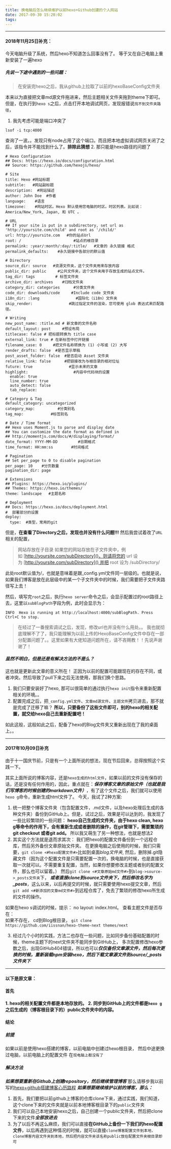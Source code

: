 ```yaml
---
title: 换电脑后怎么继续维护以前hexo+Github创建的个人网站
date: 2017-09-30 15:28:02
tags:
---
```


-----------------
#### 2018年11月25日补充：
今天电脑升级了系统，然后hexo不知道怎么回事没有了。
等于又在自己电脑上重新安装了一遍hexo

##### 先说一下途中遇到的一些问题：
> 在安装完hexo之后，我从github上拉取了以前的hexoBaseConfig文件夹

本来以为直接把文章md源文件拖进来，然后主题相关文件夹拖到theme下即可。但是，在执行到`hexo s`之后，点击打开本地调试网页，发现报错说`找不到文件夹路径`，
1. 我先考虑可能是端口冲突了
```
lsof -i tcp:4000
```
查询了一波。。发现只有node占用了这个端口。而且把本地虚拟调试网页关闭了之后，该指令并不能找到什么了。**排除此猜想**
2. 那只能是hexo路径的问题了
```
# Hexo Configuration
## Docs: https://hexo.io/docs/configuration.html
## Source: https://github.com/hexojs/hexo/

# Site
title: Hexo #网站标题
subtitle:   #网站副标题
description:  #网站描述
author: John Doe  #作者
language:    #语言
timezone:    #网站时区。Hexo 默认使用您电脑的时区。时区列表。比如说：America/New_York, Japan, 和 UTC 。

# URL
## If your site is put in a subdirectory, set url as 'http://yoursite.com/child' and root as '/child/'
url: http://yoursite.com   #你的站点Url
root: /                       #站点的根目录
permalink: :year/:month/:day/:title/   #文章的 永久链接 格式   
permalink_defaults:    #永久链接中各部分的默认值

# Directory   
source_dir: source   #资源文件夹，这个文件夹用来存放内容
public_dir: public     #公共文件夹，这个文件夹用于存放生成的站点文件。
tag_dir: tags         # 标签文件夹     
archive_dir: archives    #归档文件夹
category_dir: categories      #分类文件夹
code_dir: downloads/code     #Include code 文件夹
i18n_dir: :lang                #国际化（i18n）文件夹
skip_render:                #跳过指定文件的渲染，您可使用 glob 表达式来匹配路径。    

# Writing
new_post_name: :title.md # 新文章的文件名称
default_layout: post     #预设布局
titlecase: false # 把标题转换为 title case
external_link: true # 在新标签中打开链接
filename_case: 0     #把文件名称转换为 (1) 小写或 (2) 大写
render_drafts: false  #是否显示草稿
post_asset_folder: false  #是否启动 Asset 文件夹
relative_link: false      #把链接改为与根目录的相对位址    
future: true                #显示未来的文章
highlight:                    #内容中代码块的设置    
  enable: true
  line_number: true
  auto_detect: false
  tab_replace:

# Category & Tag
default_category: uncategorized
category_map:          #分类别名
tag_map:            #标签别名

# Date / Time format
## Hexo uses Moment.js to parse and display date
## You can customize the date format as defined in
## http://momentjs.com/docs/#/displaying/format/
date_format: YYYY-MM-DD         #日期格式
time_format: HH:mm:ss        #时间格式    

# Pagination
## Set per_page to 0 to disable pagination
per_page: 10    #分页数量
pagination_dir: page  

# Extensions
## Plugins: https://hexo.io/plugins/
## Themes: https://hexo.io/themes/
theme: landscape   #主题名称

# Deployment
## Docs: https://hexo.io/docs/deployment.html
#  部署部分的设置
deploy:     
  type:  #类型，常用的git
```
但是，**在查看了Directory之后，发现也并没有什么问题!!!**
然后我尝试着改了`URL`相关的配置，
> 网站存放在子目录
如果您的网站存放在子文件夹中，例如 [http://yoursite.com/subDirectory]()，则请将您的 url 设为 [http://yoursite.com/subDirectory]() 并把 root 设为 /subDirectory/

此处root默认值为/，也就是意味着是跟_config.yml文件同一层级的。也就是说，如果我们博客是放在此层级中的某一个子文件夹中的时候，我们需要把子文件夹路径写上去！

然后，填写完`root`之后，执行`hexo server`命令之后，会显示配置过的root路径上去，这里以`subBlogPath`字段为例，此时会显示为：
```
INFO  Hexo is running at http://localhost:4000/subBlogPath. Press Ctrl+C to stop.
```

> 在经过了一番搜索调试之后，发现，修改url也并没有什么用处。。
我也就彻底理解不了了，我只能理解为以前上传的HexoBaseConfig文件中存在一部分配置问题了。。这里如果有大佬知道问题所在，请不吝赐教！！先说声谢谢了！

#### *虽然不明白，但是还是有解决方法的不是么？*
这也就是更新此文章的意义所在！
正因为以前的配置可能跟现在的存在不同，或者冲突。然后导致了pull下来之后无法使用，那我们换个思路。
1. 我们只要安装好了hexo, 那可以很简单的通过执行`hexo init`指令来重新配置相关的环境。。
2. 配置完成之后，把`_config.yml文件`、`文章md源文件`、`主题文件`拷贝进去，那不就是完成了迁移了嘛？
**所以，只要备份了这些文件即可，别的hexo的相关配置，就交给hexo自己去重新配置吧！**

如此这般，这般如此之后，配备了hexo的Blog文件夹又重新出现在了我的桌面上。。

----------------------------
#### 2017年10月09日补充
由于十一国庆节前，只是有一个上面所说的想法，现在节后回来，总得按照这个实践一下。

  其实上面所说的博客内容，还是`hexo生成的html文件`，如果以前的文件没有保存的话，还是没有任何作用的，因此，重点就在：***保存博客文章的原始文件（也就是我们写博客的时候创建的markdown文件）***，有了这个文件之后，我们就可以使用`hexo g`命令，重新生成html文件了。
今天，我试了2种方案:
1. 统一把整个博客文件夹（包含配置文件，.md文件，以及hexo处理后生成的各种文件夹）备份到GitHub上。但是，试过之后，效果是可以达到的，我发现了一些比较繁琐的一些问题： **hexo自己生成的文件夹，由于hexo clean, hexo g等命令的作用下，会有重新生成或者删除的操作，在git管理下，需要繁琐的git checkout 或者git add。** 所以我又萌生了另一种想法，也就是想法2
2. 其实这个方法就是退而求其次： 我们把hexo的配置文件备份到一个远程仓库，然后另外备份文章原始文件夹。
在更换电脑之后使用的时候，我们只需要，`git clone <#hexo配置文件#>`比如到桌面*blog文件夹*, 然后，删除掉.git隐藏文件（因为这个配置文件是只需要配置一次的，换电脑的时候，也是直接获取一次就可以。不需要重复配置，当然，如果你想要修改主题或者别的配置文件，那么也可以留着。）
然后`git clone <#文章原始md文件#>`到`blog->source->_posts文件夹`下， ***或者直接clone到source文件夹下，然后修改名字为_posts***，这么以来，以后再提交的时候，就只需要使用hexo提交文章，然后`git add <#新添加的文章md文件#>`到远程仓库了，免去了繁琐的修改hexo所生成的文件的操作。


如果在hexo s调试的时候，提示： no layout: index.html。
查看主题文件是否存在：  
如果不存在，
cd到Blog根目录，
`git clone https://github.com/iissnan/hexo-theme-next themes/next`


3. 经过几个小时的实践，方法二也存在一些问题，比如同步备份基础配置的时候，theme主题下的next文件夹不能同步到GitHub上，
多次配置修改hexo参数之后，出现GitHub404错误，所以也可以***仅仅备份文章源文件，然后每次更换的时候，重新装载npm安装hexo，然后下载文章源文件到source/_posts文件夹下***

---------------------
#### 以下是原文章：
#### 首先
**1. hexo的相关配置文件都是本地存放的。**
**2. 同步到GitHub上的文件都是`hexo g`之后生成的（博客根目录下的）public文件夹中的内容。**


#### 结论
##### 前提
如果以前是使用hexo搭建的博客，以前电脑中创建过hexo根目录，
然后中途更换过电脑，以前电脑上的配置文件 在`现电脑上都没有了`

##### 解决方法
***如果想要重新在Github上创建repository，然后继续管理博客***
那么请移步我以前写的[hexo+github搭建博客心历路程](http://www.jianshu.com/p/e4ad163dd963)
***如果想要继续维护以前的博客，那么：***
1. 首先，我们要把以前github上博客的仓库clone下来，通过实践，我们知道，这个clone下来的文件夹就是以前本地博客根目录下的`public`文件夹
2. 我们可以自己本地安装hexo之后，自己创建一个public文件夹，然后把clone下来的文件***全部放进去***
3. 为了以后不再这么麻烦，我们可以直接**在GitHub上备份一下我们的hexo配置文件**，以后再遇到这种情况的时候，就可以直接`clone博客配置文件到本地， clone博客内容文件夹到本地，然后把内容文件夹该名称public放在配置文件夹根目录即可`


